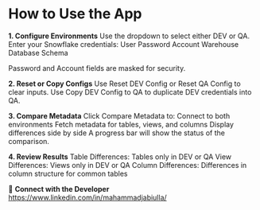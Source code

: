 <h1>How to Use the App</h1>

**1. Configure Environments**
Use the dropdown to select either DEV or QA.
Enter your Snowflake credentials:
User
Password
Account
Warehouse
Database
Schema

Password and Account fields are masked for security.

**2. Reset or Copy Configs**
Use Reset DEV Config or Reset QA Config to clear inputs.
Use Copy DEV Config to QA to duplicate DEV credentials into QA.

**3. Compare Metadata**
Click Compare Metadata to:
Connect to both environments
Fetch metadata for tables, views, and columns
Display differences side by side
A progress bar will show the status of the comparison.

**4. Review Results**
Table Differences: Tables only in DEV or QA
View Differences: Views only in DEV or QA
Column Differences: Differences in column structure for common tables


🔗 **Connect with the Developer**
https://www.linkedin.com/in/mahammadjabiulla/
